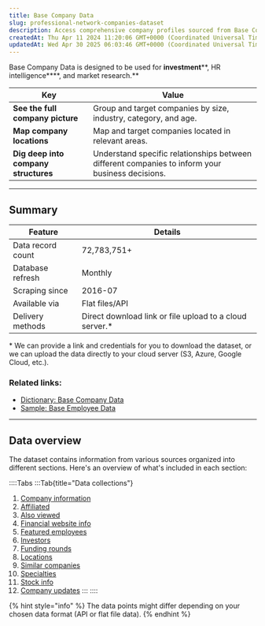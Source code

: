 ```yaml
---
title: Base Company Data
slug: professional-network-companies-dataset
description: Access comprehensive company profiles sourced from Base Company data, featuring firmographic details for investment, market research applications and more.
createdAt: Thu Apr 11 2024 11:20:06 GMT+0000 (Coordinated Universal Time)
updatedAt: Wed Apr 30 2025 06:03:46 GMT+0000 (Coordinated Universal Time)
---
```


Base Company Data is designed to be used for **investment****, HR intelligence****, and market research.**

| Key | Value |
|-----|-------|
| **See the full company picture** | Group and target companies by size, industry, category, and age. |
| **Map company locations** | Map and target companies located in relevant areas. |
| **Dig deep into company structures** | Understand specific relationships between different companies to inform your business decisions. |


***

## Summary

| Feature           | Details                                                  |
| ----------------- | -------------------------------------------------------- |
| Data record count | 72,783,751+                                              |
| Database refresh  | Monthly                                                  |
| Scraping since    | 2016-07                                                  |
| Available via     | Flat files/API                                           |
| Delivery methods  | Direct download link or file upload to a cloud server.\* |

\* We can provide a link and credentials for you to download the dataset, or we can upload the data directly to your cloud server (S3, Azure, Google Cloud, etc.).

### Related links:

- [Dictionary: Base Company Data](<./Base Company Data/Dictionary_ Base Company Data.md>)&#x20;
- [Sample: Base Employee Data](<./../Employee Data/Base Employee Data/Sample_ Base Employee Data.md>)&#x20;

***

## Data overview

The dataset contains information from various sources organized into different sections. Here's an overview of what's included in each section:

::::Tabs
:::Tab{title="Data collections"}
1. [Company information](<./Base Company Data/Dictionary_ Base Company Data.md>)&#x20;
2. [Affiliated](<./Base Company Data/Dictionary_ Base Company Data.md>)&#x20;
3. [Also viewed](<./Base Company Data/Dictionary_ Base Company Data.md>)&#x20;
4. [Financial website info](<./Base Company Data/Dictionary_ Base Company Data.md>)&#x20;
5. [Featured employees](<./Base Company Data/Dictionary_ Base Company Data.md>)&#x20;
6. [Investors](<./Base Company Data/Dictionary_ Base Company Data.md>)&#x20;
7. [Funding rounds](<./Base Company Data/Dictionary_ Base Company Data.md>)&#x20;
8. [Locations](<./Base Company Data/Dictionary_ Base Company Data.md>)&#x20;
9. [Similar companies](<./Base Company Data/Dictionary_ Base Company Data.md>)&#x20;
10. [Specialties](<./Base Company Data/Dictionary_ Base Company Data.md>)&#x20;
11. [Stock info](<./Base Company Data/Dictionary_ Base Company Data.md>)&#x20;
12. [Company updates](<./Base Company Data/Dictionary_ Base Company Data.md>)&#x20;
:::
::::

{% hint style="info" %}
The data points might differ depending on your chosen data format (API or flat file data).
{% endhint %}
